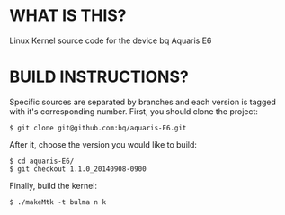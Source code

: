 WHAT IS THIS?
=============

Linux Kernel source code for the device bq Aquaris E6

BUILD INSTRUCTIONS?
===================

Specific sources are separated by branches and each version is tagged with it's corresponding number. First, you should
clone the project:

	$ git clone git@github.com:bq/aquaris-E6.git

After it, choose the version you would like to build:

	$ cd aquaris-E6/
	$ git checkout 1.1.0_20140908-0900


Finally, build the kernel:

	$ ./makeMtk -t bulma n k

